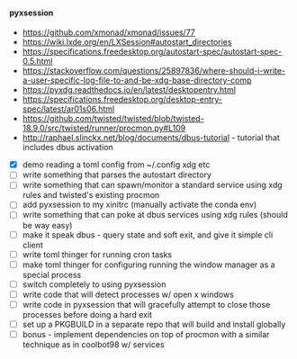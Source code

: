 #### pyxsession

* https://github.com/xmonad/xmonad/issues/77
* https://wiki.lxde.org/en/LXSession#autostart_directories
* https://specifications.freedesktop.org/autostart-spec/autostart-spec-0.5.html
* https://stackoverflow.com/questions/25897836/where-should-i-write-a-user-specific-log-file-to-and-be-xdg-base-directory-comp
* https://pyxdg.readthedocs.io/en/latest/desktopentry.html
* https://specifications.freedesktop.org/desktop-entry-spec/latest/ar01s06.html
* https://github.com/twisted/twisted/blob/twisted-18.9.0/src/twisted/runner/procmon.py#L109
* http://raphael.slinckx.net/blog/documents/dbus-tutorial - tutorial that includes dbus activation

- [x] demo reading a toml config from ~/.config xdg etc
- [ ] write something that parses the autostart directory
- [ ] write something that can spawn/monitor a standard service using xdg rules and twisted's existing procmon
- [ ] add pyxsession to my xinitrc (manually activate the conda env)
- [ ] write something that can poke at dbus services using xdg rules (should be way easy)
- [ ] make it speak dbus - query state and soft exit, and give it simple cli client
- [ ] write toml thinger for running cron tasks
- [ ] make toml thinger for configuring running the window manager as a special process
- [ ] switch completely to using pyxsession
- [ ] write code that will detect processes w/ open x windows
- [ ] write code in pyxsession that will gracefully attempt to close those processes before doing a hard exit
- [ ] set up a PKGBUILD in a separate repo that will build and install globally
- [ ] bonus - implement dependencies on top of procmon with a similar technique as in coolbot98 w/ services

